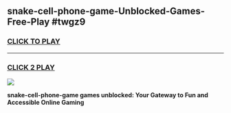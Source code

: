 
## snake-cell-phone-game-Unblocked-Games-Free-Play #twgz9
<h3>
<a href="https://us.freeplayer.one?title=snake-cell-phone-game&ref=9M">CLICK TO PLAY</a></h3>
<hr>

<h3>
<a href="https://us.freeplayer.one?title=snake-cell-phone-game&ref=9M">CLICK 2 PLAY</a>
  
</h3>

<a href="https://us.freeplayer.one?title=snake-cell-phone-game&ref=9M"><img src="https://clearcache.store/games.png"></a>


**snake-cell-phone-game games unblocked: Your Gateway to Fun and Accessible Online Gaming**
